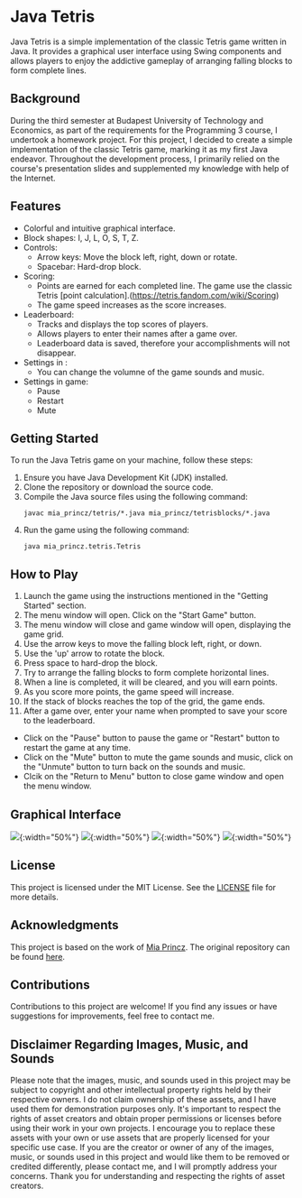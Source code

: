 # Java Tetris

Java Tetris is a simple implementation of the classic Tetris game written in Java. It provides a graphical user interface using Swing components and allows players to enjoy the addictive gameplay of arranging falling blocks to form complete lines.

## Background

During the third semester at Budapest University of Technology and Economics, as part of the requirements for the Programming 3 course, I undertook a homework project. For this project, I decided to create a simple implementation of the classic Tetris game, marking it as my first Java endeavor. Throughout the development process, I primarily relied on the course's presentation slides and supplemented my knowledge with help of the Internet.

## Features

- Colorful and intuitive graphical interface.
- Block shapes: I, J, L, O, S, T, Z.
- Controls:
  - Arrow keys: Move the block left, right, down or rotate.
  - Spacebar: Hard-drop block.
- Scoring:
  - Points are earned for each completed line. The game use the classic Tetris [point calculation].(https://tetris.fandom.com/wiki/Scoring)
  - The game speed increases as the score increases.
- Leaderboard:
  - Tracks and displays the top scores of players.
  - Allows players to enter their names after a game over.
  - Leaderboard data is saved, therefore your accomplishments will not disappear.
- Settings in :
  - You can change the volumne of the game sounds and music.
- Settings in game:
  - Pause
  - Restart
  - Mute

## Getting Started

To run the Java Tetris game on your machine, follow these steps:

1. Ensure you have Java Development Kit (JDK) installed.
2. Clone the repository or download the source code.
3. Compile the Java source files using the following command:
   ```
   javac mia_princz/tetris/*.java mia_princz/tetrisblocks/*.java
   ```
4. Run the game using the following command:
   ```
   java mia_princz.tetris.Tetris
   ```

## How to Play

1. Launch the game using the instructions mentioned in the "Getting Started" section.
2. The menu window will open. Click on the "Start Game" button.
3. The menu window will close and game window will open, displaying the game grid.
4. Use the arrow keys to move the falling block left, right, or down.
5. Use the 'up' arrow to rotate the block.
6. Press space to hard-drop the block.
7. Try to arrange the falling blocks to form complete horizontal lines.
8. When a line is completed, it will be cleared, and you will earn points.
9. As you score more points, the game speed will increase.
10. If the stack of blocks reaches the top of the grid, the game ends.
11. After a game over, enter your name when prompted to save your score to the leaderboard.
* Click on the "Pause" button to pause the game or "Restart" button to restart the game at any time.
*  Click on the "Mute" button to mute the game sounds and music, click on the "Unmute" button to turn back on the sounds and music.
* Clcik on the "Return to Menu" button to close game window and open the menu window.

## Graphical Interface

![](https://drive.google.com/uc?export=download&id=1BqdmIcOV8Pd9Gr4A3sQn9VWquw3nhpa_){:width="50%"}
![](https://drive.google.com/uc?export=download&id=1A394G1JHyeFhBdqvu8NaCe1abUevUbGA){:width="50%"}
![](https://drive.google.com/uc?export=download&id=1DDtybKzMgpPq4TsxJJLOozZRj9WruG8Q){:width="50%"}
![](https://drive.google.com/uc?export=download&id=1hH8OenIpP3x0fI9RbGjeWuYeRTMpbT0X){:width="50%"}

## License

This project is licensed under the MIT License. See the [LICENSE](LICENSE) file for more details.

## Acknowledgments

This project is based on the work of [Mia Princz](https://github.com/miaprincz). The original repository can be found [here](https://github.com/miaprincz/tetris).

## Contributions

Contributions to this project are welcome! If you find any issues or have suggestions for improvements, feel free to contact me.

## Disclaimer Regarding Images, Music, and Sounds

Please note that the images, music, and sounds used in this project may be subject to copyright and other intellectual property rights held by their respective owners. I do not claim ownership of these assets, and I have used them for demonstration purposes only.
It's important to respect the rights of asset creators and obtain proper permissions or licenses before using their work in your own projects. I encourage you to replace these assets with your own or use assets that are properly licensed for your specific use case.
If you are the creator or owner of any of the images, music, or sounds used in this project and would like them to be removed or credited differently, please contact me, and I will promptly address your concerns.
Thank you for understanding and respecting the rights of asset creators.

